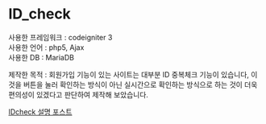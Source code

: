 # ID_check

사용한 프레임워크 : codeigniter 3 <br>
사용한 언어 : php5, Ajax<br>
사용한 DB : MariaDB <br>

제작한 목적 : 회원가입 기능이 있는 사이트는 대부분 ID 중복체크 기능이 있습니다, 이것을 버튼을 눌러 확인하는 방식이 아닌 실시간으로 확인하는 방식으로 하는 것이 더욱 편의성이 있겠다고 판단하여 제작해 보았습니다.

<a href="https://juniorprogram.tistory.com/43">IDcheck 설명 포스트</a>
